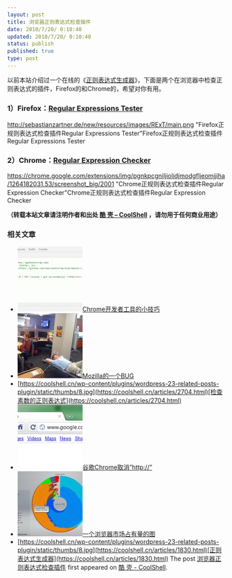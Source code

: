```yaml
---
layout: post
title: 浏览器正则表达式检查插件
date: 2010/7/20/ 0:10:40
updated: 2010/7/20/ 0:10:40
status: publish
published: true
type: post
---
```


以前本站介绍过一个在线的《[正则表达式生成器](https://coolshell.cn/articles/1830.html)》，下面是两个在浏览器中检查正则表达式的插件，Firefox的和Chrome的，希望对你有用。


### 1）Firefox：[Regular Expressions Tester](https://addons.mozilla.org/en-US/firefox/addon/2077/)


http://sebastianzartner.de/new/resources/images/RExT/main.png "Firefox正规则表达式检查插件Regular Expressions Tester"Firefox正规则表达式检查插件Regular Expressions Tester
### 


### 2）Chrome：[Regular Expression Checker](https://chrome.google.com/extensions/detail/pgnkpcgniljiolidjmodgfljeomjjiha)



https://chrome.google.com/extensions/img/pgnkpcgniljiolidjmodgfljeomjjiha/1264182031.53/screenshot_big/2001 "Chrome正规则表达式检查插件Regular Expression Checker"Chrome正规则表达式检查插件Regular Expression Checker



**（转载本站文章请注明作者和出处 [酷 壳 – CoolShell](https://coolshell.cn/) ，请勿用于任何商业用途）**



### 相关文章

* [![Chrome开发者工具的小技巧](../wp-content/uploads/2017/01/pretty-code-150x150.gif)](https://coolshell.cn/articles/17634.html)[Chrome开发者工具的小技巧](https://coolshell.cn/articles/17634.html)
* [![Mozilla的一个BUG](../wp-content/uploads/2010/09/Mozilla-150x150.jpg)](https://coolshell.cn/articles/2936.html)[Mozilla的一个BUG](https://coolshell.cn/articles/2936.html)
* [https://coolshell.cn/wp-content/plugins/wordpress-23-related-posts-plugin/static/thumbs/8.jpg](https://coolshell.cn/articles/2704.html)[检查素数的正则表达式](https://coolshell.cn/articles/2704.html)
* [![谷歌Chrome取消”http://”](../wp-content/uploads/2010/04/URL-BAR-150x150.png)](https://coolshell.cn/articles/2367.html)[谷歌Chrome取消”http://”](https://coolshell.cn/articles/2367.html)
* [![一个浏览器市场占有量的图](../wp-content/uploads/2010/01/browser_history-150x150.jpg)](https://coolshell.cn/articles/2069.html)[一个浏览器市场占有量的图](https://coolshell.cn/articles/2069.html)
* [https://coolshell.cn/wp-content/plugins/wordpress-23-related-posts-plugin/static/thumbs/8.jpg](https://coolshell.cn/articles/1830.html)[正则表达式生成器](https://coolshell.cn/articles/1830.html)
The post [浏览器正则表达式检查插件](https://coolshell.cn/articles/2667.html) first appeared on [酷 壳 - CoolShell](https://coolshell.cn).